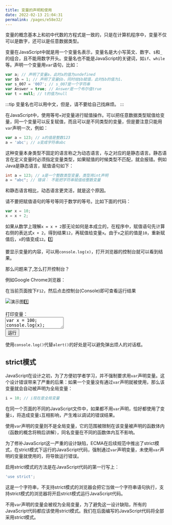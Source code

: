 ```yaml
---
title: 变量的声明和使用
date: 2022-02-13 21:04:31
permalink: /pages/e58e32/
---
```


变量的概念基本上和初中代数的方程式是一致的，只是在计算机程序中，变量不仅可以是数字，还可以是任意数据类型。

变量在JavaScript中就是用一个变量名表示，变量名是大小写英文、数字、`$`和`_`的组合，且不能用数字开头。变量名也不能是JavaScript的关键词，如`if`、`while`等。声明一个变量用`var`语句，比如：

```javascript
var a; // 声明了变量a，此时a的值为undefined
var $b = 1; // 声明了变量$b，同时给$b赋值，此时$b的值为1、
var s_007 = '007'; // s_007是一个字符串
var Answer = true; // Answer是一个布尔值true
var t = null; // t的值为null
```

:::tip
变量名也可以用中文，但是，请不要给自己找麻烦。
:::

在JavaScript中，使用等号`=`对变量进行赋值操作。可以把任意数据类型赋值给变量，同一个变量可以反复赋值，而且可以是不同类型的变量，但是要注意只能用`var`声明一次，例如：

```javascript
var a = 123; // a的值是整数123
a = 'abc'; // a变成字符串abc
```

这种变量本身类型不固定的语言称之为动态语言，与之对应的是静态语言。静态语言在定义变量时必须指定变量类型，如果赋值的时候类型不匹配，就会报错。例如Java是静态语言，赋值语句如下：

```java
int a = 123; // a是一个整数类型变量，类型用int声明
a = "abc"; // 错误： 不能把字符串赋值给整数变量
```

和静态语言相比，动态语言更灵活，就是这个原因。

请不要把赋值语句的等号等同于数学的等号。比如下面的代码：

```javascript
var x = 10;
x = x + 2;
```

如果从数学上理解`x = x + 2`那无论如何是本成立的，在程序中，赋值语句先计算右侧的表达式`x + 2`，得到结果`12`，再赋值给变量`x`。由于`x`之前的值是`10`，重新赋值后，`x`的值变成`12`。:one:

要显示变量的内容，可以用`console.log(x)`，打开浏览器的控制台就可以看到结果。

那么问题来了,怎么打开控制台？

例如Google Chrome浏览器：

在当前页面按下`F12`，然后点击控制台(Console)即可查看运行结果

![演示图1️⃣](https://images.xuewuzhibu.cn/9e7797fe4abfc3fbb738ac7aaa497148.png)

<div class="js-demo">
<div class="demo-title">
    <span>打印变量：</span>
</div>
<textarea id="textarea" maxlength="900">var x = 100;
console.log(x);
</textarea>
<br />
<button id="run" onclick="consoleRunCode(document.getElementById('textarea'))">运行</button>
<div id="log"></div>
</div>

使用`console.log()`代替`alert()`的好处是可以避免弹出烦人的对话框。

## strict模式

JavaScript在设计之初，为了方便初学者学习，并不强制要求用`var`声明变量。这个设计错误带来了严重的后果：如果一个变量没有通过`var`声明就被使用，那么该变量就会自动被声明为全局变量：

```javascript
i = 10; // i现在是全局变量
```

在同一个页面的不同的JavaScript文件中，如果都不用`var`声明，恰好都使用了变量`i`，将造成变量`i`互相影响，产生难以调试的错误结果。

使用`var`声明的变量则不是全局变量，它的范围被限制在该变量被声明的函数体内（函数的概念将稍后讲解），同名变量在不同的函数体内互不影响。

为了修补JavaScript这一严重的设计缺陷，ECMA在后续规范中推出了strict模式，在strict模式下运行的JavaScript代码，强制通过`var`声明变量，未使用`var`声明的变量就使用的，将导致运行错误。

启用strict模式的方法是在JavaScript代码的第一行写上：

```javascript
'use strict';
```

这是一个字符串，不支持strict模式的浏览器会把它当做一个字符串语句执行，支持strict模式的浏览器将开启strict模式运行JavaScript代码。

不用`var`声明的变量会被视为全局变量，为了避免这一设计缺陷，所有的JavaScript代码都应该使用strict模式。我们在后面编写的JavaScript代码将全部采用strict模式。